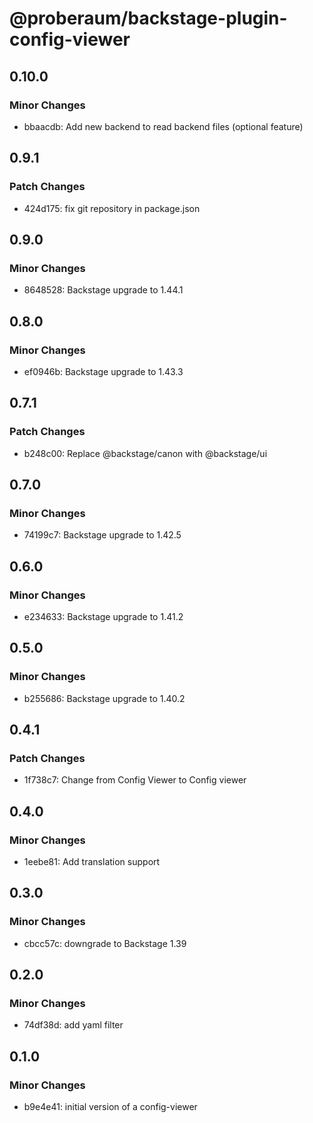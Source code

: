 # @proberaum/backstage-plugin-config-viewer

## 0.10.0

### Minor Changes

- bbaacdb: Add new backend to read backend files (optional feature)

## 0.9.1

### Patch Changes

- 424d175: fix git repository in package.json

## 0.9.0

### Minor Changes

- 8648528: Backstage upgrade to 1.44.1

## 0.8.0

### Minor Changes

- ef0946b: Backstage upgrade to 1.43.3

## 0.7.1

### Patch Changes

- b248c00: Replace @backstage/canon with @backstage/ui

## 0.7.0

### Minor Changes

- 74199c7: Backstage upgrade to 1.42.5

## 0.6.0

### Minor Changes

- e234633: Backstage upgrade to 1.41.2

## 0.5.0

### Minor Changes

- b255686: Backstage upgrade to 1.40.2

## 0.4.1

### Patch Changes

- 1f738c7: Change from Config Viewer to Config viewer

## 0.4.0

### Minor Changes

- 1eebe81: Add translation support

## 0.3.0

### Minor Changes

- cbcc57c: downgrade to Backstage 1.39

## 0.2.0

### Minor Changes

- 74df38d: add yaml filter

## 0.1.0

### Minor Changes

- b9e4e41: initial version of a config-viewer
